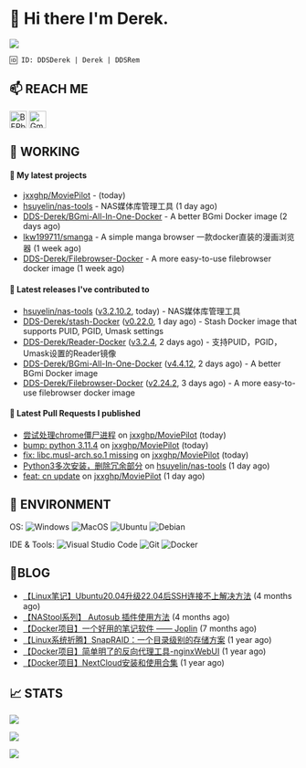 # 👋 Hi there I'm Derek. 

![](https://raw.githubusercontent.com/BEPb/BEPb/main/src/header_.png)

```
🆔 ID: DDSDerek | Derek | DDSRem
```

## 📫 REACH ME
<p align="left">
<a href="https://twitter.com/ddsrem_derek" target="blank"><img align="center" src="https://raw.githubusercontent.com/BEPb/BEPb/master/assets/twitter.svg" alt="BEPb" height="30" width="30" /></a>
<a href="mailto:ddstomo@gmail.com" target="blank"><img align="center" src="https://raw.githubusercontent.com/BEPb/BEPb/master/assets/gmail.svg" alt="Gmail" height="30" width="30" /></a>
</p>

## 💼 WORKING

#### 🌱 My latest projects


- [jxxghp/MoviePilot](https://github.com/jxxghp/MoviePilot) -  (today)
- [hsuyelin/nas-tools](https://github.com/hsuyelin/nas-tools) - NAS媒体库管理工具 (1 day ago)
- [DDS-Derek/BGmi-All-In-One-Docker](https://github.com/DDS-Derek/BGmi-All-In-One-Docker) - A better BGmi Docker image (2 days ago)
- [lkw199711/smanga](https://github.com/lkw199711/smanga) - A simple manga browser 一款docker直装的漫画浏览器 (1 week ago)
- [DDS-Derek/Filebrowser-Docker](https://github.com/DDS-Derek/Filebrowser-Docker) - A more easy-to-use filebrowser docker image (1 week ago)

#### 🔭 Latest releases I've contributed to

- [hsuyelin/nas-tools](https://github.com/hsuyelin/nas-tools) ([v3.2.10.2](https://github.com/hsuyelin/nas-tools/releases/tag/v3.2.10.2), today) - NAS媒体库管理工具
- [DDS-Derek/stash-Docker](https://github.com/DDS-Derek/stash-Docker) ([v0.22.0](https://github.com/DDS-Derek/stash-Docker/releases/tag/v0.22.0), 1 day ago) - Stash Docker image that supports PUID, PGID, Umask settings
- [DDS-Derek/Reader-Docker](https://github.com/DDS-Derek/Reader-Docker) ([v3.2.4](https://github.com/DDS-Derek/Reader-Docker/releases/tag/v3.2.4), 2 days ago) - 支持PUID，PGID，Umask设置的Reader镜像
- [DDS-Derek/BGmi-All-In-One-Docker](https://github.com/DDS-Derek/BGmi-All-In-One-Docker) ([v4.4.12](https://github.com/DDS-Derek/BGmi-All-In-One-Docker/releases/tag/v4.4.12), 2 days ago) - A better BGmi Docker image
- [DDS-Derek/Filebrowser-Docker](https://github.com/DDS-Derek/Filebrowser-Docker) ([v2.24.2](https://github.com/DDS-Derek/Filebrowser-Docker/releases/tag/v2.24.2), 3 days ago) - A more easy-to-use filebrowser docker image

#### 🔨 Latest Pull Requests I published

- [尝试处理chrome僵尸进程](https://github.com/jxxghp/MoviePilot/pull/97) on [jxxghp/MoviePilot](https://github.com/jxxghp/MoviePilot) (today)
- [bump: python 3.11.4](https://github.com/jxxghp/MoviePilot/pull/87) on [jxxghp/MoviePilot](https://github.com/jxxghp/MoviePilot) (today)
- [fix: libc.musl-arch.so.1 missing](https://github.com/jxxghp/MoviePilot/pull/85) on [jxxghp/MoviePilot](https://github.com/jxxghp/MoviePilot) (today)
- [Python3多次安装，删除冗余部分](https://github.com/hsuyelin/nas-tools/pull/43) on [hsuyelin/nas-tools](https://github.com/hsuyelin/nas-tools) (1 day ago)
- [feat: cn update](https://github.com/jxxghp/MoviePilot/pull/66) on [jxxghp/MoviePilot](https://github.com/jxxghp/MoviePilot) (1 day ago)

## 🔧 ENVIRONMENT
OS:
![Windows](https://img.shields.io/badge/-Windows-0078D6?style=flat-square&logo=windows&logoColor=white)
![MacOS](https://img.shields.io/badge/-Mac_OS-AAA?style=flat-square&logo=macos&logoColor=white)
![Ubuntu](https://img.shields.io/badge/-Ubuntu-DD4814?style=flat-square&logo=ubuntu&logoColor=white)
![Debian](https://img.shields.io/badge/-Debian-73BA25?style=flat-square&logo=debian&logoColor=white)  

IDE & Tools:
![Visual Studio Code](https://img.shields.io/badge/-Visual_Studio_Code-007ACC?style=flat-square&logo=visual-studio-code&logoColor=white)
![Git](https://img.shields.io/badge/-Git-F05032?style=flat-square&logo=git&logoColor=white)
![Docker](https://img.shields.io/badge/-Docker-2496ed?style=flat-square&logo=Docker&logoColor=white)

## 📜BLOG

- [【Linux笔记】Ubuntu20.04升级22.04后SSH连接不上解决方法](https://blog.ddsrem.com/archives/fix-ubuntu2204-ssh) (4 months ago)
- [【NAStool系列】 Autosub 插件使用方法](https://blog.ddsrem.com/archives/nastool-autosub-use-way) (4 months ago)
- [【Docker项目】一个好用的笔记软件 —— Joplin](https://blog.ddsrem.com/archives/joplin) (7 months ago)
- [【Linux系统折腾】SnapRAID：一个目录级别的存储方案](https://blog.ddsrem.com/archives/snapraid) (1 year ago)
- [【Docker项目】简单明了的反向代理工具-nginxWebUI](https://blog.ddsrem.com/archives/nginxwebui) (1 year ago)
- [【Docker项目】NextCloud安装和使用合集](https://blog.ddsrem.com/archives/nextcloud) (1 year ago)

## 📈 STATS

![](https://github-readme-stats.vercel.app/api?username=DDSDerek&show_icons=true&theme=radical)

![](https://github-readme-stats.vercel.app/api?username=DDSRem&show_icons=true&theme=dark)

![](https://raw.githubusercontent.com/BEPb/BEPb/main/assets/Bottom_down.svg)
